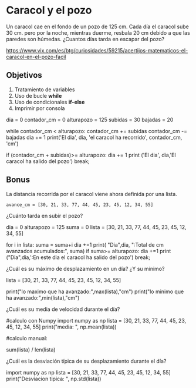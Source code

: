 # Caracol y el pozo

Un caracol cae en el fondo de un pozo de 125 cm. Cada día el caracol sube 30 cm. pero por la noche, mientras duerme, resbala 20 cm debido a que las paredes son húmedas. ¿Cuantos días tarda en escapar del pozo?

https://www.vix.com/es/btg/curiosidades/59215/acertijos-matematicos-el-caracol-en-el-pozo-facil

## Objetivos

1. Tratamiento de variables
2. Uso de bucle **while**
3. Uso de condicionales **if-else**
4. Imprimir por consola

dia = 0
contador_cm = 0
alturapozo = 125
subidas =  30
bajadas =  20

while contador_cm < alturapozo:
  contador_cm += subidas
  contador_cm -= bajadas
  dia += 1
  print('El dia', dia, 'el caracol ha recorrido', contador_cm, 'cm')
  
  if (contador_cm + subidas)>= alturapozo:
   dia += 1
   print ('El dia', dia,'El caracol ha salido del pozo')
   break;




## Bonus
La distancia recorrida por el caracol viene ahora definida por una lista. 
```
avance_cm = [30, 21, 33, 77, 44, 45, 23, 45, 12, 34, 55]
```
¿Cuánto tarda en subir el pozo?

dia = 0
alturapozo = 125
suma = 0
lista = [30, 21, 33, 77, 44, 45, 23, 45, 12, 34, 55]

for i in lista:
  suma = suma+i
  dia +=1
  print( "Dia",dia, ":Total de cm avanzados acumulados:", suma)
  if suma>= alturapozo:
   dia +=1
   print ("Dia",dia,':En este dia el caracol ha salido del pozo')
   break;

¿Cuál es su máximo de desplazamiento en un día? ¿Y su mínimo?

lista = [30, 21, 33, 77, 44, 45, 23, 45, 12, 34, 55]

print("lo maximo que ha avanzado:",max(lista),"cm")
print("lo minimo que ha avanzado:",min(lista),"cm")


¿Cuál es su media de velocidad durante el día?

#calculo con Numpy
import numpy as np
lista = [30, 21, 33, 77, 44, 45, 23, 45, 12, 34, 55]
print("media: ", np.mean(lista))

#calculo manual:

sum(lista) / len(lista)

¿Cuál es la desviación típica de su desplazamiento durante el día?

import numpy as np
lista = [30, 21, 33, 77, 44, 45, 23, 45, 12, 34, 55]
print("Desviacion tipica: ", np.std(lista))
